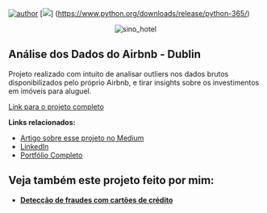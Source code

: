 [![author](https://img.shields.io/badge/author-henriquepeter-red.svg)](https://www.linkedin.com/in/henriquepeter/) [![](https://img.shields.io/badge/python-3.7+-blue.svg)]
(https://www.python.org/downloads/release/python-365/)

<p align="center">
  <img src="https://image.freepik.com/fotos-gratis/sino-do-hotel_1203-2898.jpg?w=1380" alt="sino_hotel">
</p>

## Análise dos Dados do Airbnb - Dublin

Projeto realizado com intuito de analisar outliers nos dados brutos disponibilizados pelo próprio Airbnb, e tirar insights sobre os investimentos em imóveis para aluguel.

[Link para o projeto completo](https://github.com/Henrique-Peter/airbnb_dublin/blob/main/Analisando_os_Dados_do_Airbnb.ipynb)

**Links relacionados:**
* [Artigo sobre esse projeto no Medium]()
* [LinkedIn](https://www.linkedin.com/in/henriquepeter/)
* [Portfólio Completo](https://github.com/Henrique-Peter/portfolio/blob/main/README.md)


## Veja também este projeto feito por mim:

* **[Detecção de fraudes com cartões de crédito](https://bit.ly/3sAKBK3)**
